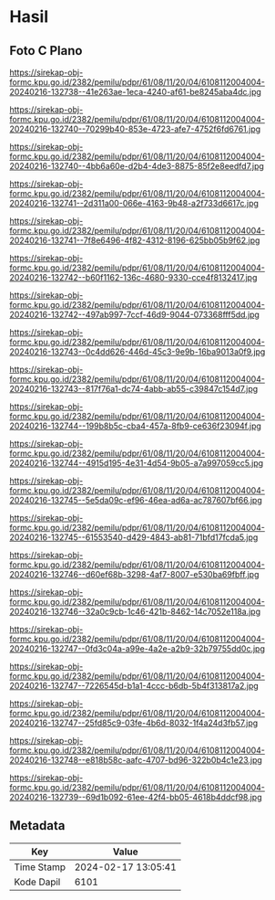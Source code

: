 # Hasil

## Foto C Plano

https://sirekap-obj-formc.kpu.go.id/2382/pemilu/pdpr/61/08/11/20/04/6108112004004-20240216-132738--41e263ae-1eca-4240-af61-be8245aba4dc.jpg

https://sirekap-obj-formc.kpu.go.id/2382/pemilu/pdpr/61/08/11/20/04/6108112004004-20240216-132740--70299b40-853e-4723-afe7-4752f6fd6761.jpg

https://sirekap-obj-formc.kpu.go.id/2382/pemilu/pdpr/61/08/11/20/04/6108112004004-20240216-132740--4bb6a60e-d2b4-4de3-8875-85f2e8eedfd7.jpg

https://sirekap-obj-formc.kpu.go.id/2382/pemilu/pdpr/61/08/11/20/04/6108112004004-20240216-132741--2d311a00-066e-4163-9b48-a2f733d6617c.jpg

https://sirekap-obj-formc.kpu.go.id/2382/pemilu/pdpr/61/08/11/20/04/6108112004004-20240216-132741--7f8e6496-4f82-4312-8196-625bb05b9f62.jpg

https://sirekap-obj-formc.kpu.go.id/2382/pemilu/pdpr/61/08/11/20/04/6108112004004-20240216-132742--b60f1162-136c-4680-9330-cce4f8132417.jpg

https://sirekap-obj-formc.kpu.go.id/2382/pemilu/pdpr/61/08/11/20/04/6108112004004-20240216-132742--497ab997-7ccf-46d9-9044-073368fff5dd.jpg

https://sirekap-obj-formc.kpu.go.id/2382/pemilu/pdpr/61/08/11/20/04/6108112004004-20240216-132743--0c4dd626-446d-45c3-9e9b-16ba9013a0f9.jpg

https://sirekap-obj-formc.kpu.go.id/2382/pemilu/pdpr/61/08/11/20/04/6108112004004-20240216-132743--817f76a1-dc74-4abb-ab55-c39847c154d7.jpg

https://sirekap-obj-formc.kpu.go.id/2382/pemilu/pdpr/61/08/11/20/04/6108112004004-20240216-132744--199b8b5c-cba4-457a-8fb9-ce636f23094f.jpg

https://sirekap-obj-formc.kpu.go.id/2382/pemilu/pdpr/61/08/11/20/04/6108112004004-20240216-132744--4915d195-4e31-4d54-9b05-a7a997059cc5.jpg

https://sirekap-obj-formc.kpu.go.id/2382/pemilu/pdpr/61/08/11/20/04/6108112004004-20240216-132745--5e5da09c-ef96-46ea-ad6a-ac787607bf66.jpg

https://sirekap-obj-formc.kpu.go.id/2382/pemilu/pdpr/61/08/11/20/04/6108112004004-20240216-132745--61553540-d429-4843-ab81-71bfd17fcda5.jpg

https://sirekap-obj-formc.kpu.go.id/2382/pemilu/pdpr/61/08/11/20/04/6108112004004-20240216-132746--d60ef68b-3298-4af7-8007-e530ba69fbff.jpg

https://sirekap-obj-formc.kpu.go.id/2382/pemilu/pdpr/61/08/11/20/04/6108112004004-20240216-132746--32a0c9cb-1c46-421b-8462-14c7052e118a.jpg

https://sirekap-obj-formc.kpu.go.id/2382/pemilu/pdpr/61/08/11/20/04/6108112004004-20240216-132747--0fd3c04a-a99e-4a2e-a2b9-32b79755dd0c.jpg

https://sirekap-obj-formc.kpu.go.id/2382/pemilu/pdpr/61/08/11/20/04/6108112004004-20240216-132747--7226545d-b1a1-4ccc-b6db-5b4f313817a2.jpg

https://sirekap-obj-formc.kpu.go.id/2382/pemilu/pdpr/61/08/11/20/04/6108112004004-20240216-132747--25fd85c9-03fe-4b6d-8032-1f4a24d3fb57.jpg

https://sirekap-obj-formc.kpu.go.id/2382/pemilu/pdpr/61/08/11/20/04/6108112004004-20240216-132748--e818b58c-aafc-4707-bd96-322b0b4c1e23.jpg

https://sirekap-obj-formc.kpu.go.id/2382/pemilu/pdpr/61/08/11/20/04/6108112004004-20240216-132739--69d1b092-61ee-42f4-bb05-4618b4ddcf98.jpg


## Metadata

| Key        | Value               |
| ---------- | ------------------- |
| Time Stamp | 2024-02-17 13:05:41 |
| Kode Dapil | 6101                |



